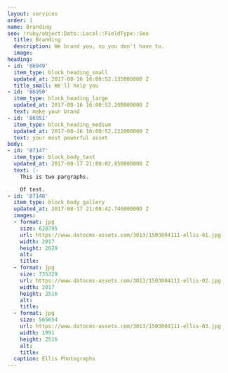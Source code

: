 ```yaml
---
layout: services
order: 1
name: Branding
seo: !ruby/object:Dato::Local::FieldType::Seo
  title: Branding
  description: We brand you, so you don't have to.
  image: 
heading:
- id: '86949'
  item_type: block_heading_small
  updated_at: 2017-08-16 16:00:52.135000000 Z
  title_small: We'll help you
- id: '86950'
  item_type: block_heading_large
  updated_at: 2017-08-16 16:00:52.208000000 Z
  text: make your brand
- id: '86951'
  item_type: block_heading_medium
  updated_at: 2017-08-16 16:00:52.222000000 Z
  text: your most powerful asset
body:
- id: '87147'
  item_type: block_body_text
  updated_at: 2017-08-17 21:08:02.850000000 Z
  text: |-
    This is two pargraphs.

    Of test.
- id: '87148'
  item_type: block_body_gallery
  updated_at: 2017-08-17 21:08:42.746000000 Z
  images:
  - format: jpg
    size: 628795
    url: https://www.datocms-assets.com/3013/1503004111-ellis-01.jpg
    width: 2017
    height: 2629
    alt: 
    title: 
  - format: jpg
    size: 735329
    url: https://www.datocms-assets.com/3013/1503004111-ellis-02.jpg
    width: 2017
    height: 2516
    alt: 
    title: 
  - format: jpg
    size: 565654
    url: https://www.datocms-assets.com/3013/1503004111-ellis-03.jpg
    width: 1991
    height: 2516
    alt: 
    title: 
  caption: Ellis Photographs
---
```


